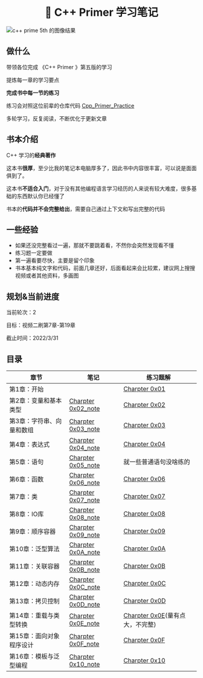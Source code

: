 <h1 align="center">📔 C++ Primer 学习笔记</h1>

![c++ prime 5th 的图像结果](https://s2.loli.net/2021/12/14/VSEWJ5crKF27tm9.jpg)



## 做什么

带领各位完成 《C++ Primer 》第五版的学习

提炼每一章的学习要点

**完成书中每一节的练习**

练习会对照这位前辈的仓库代码 [Cpp_Primer_Practice](https://github.com/applenob/Cpp_Primer_Practice)

多轮学习，反复阅读，不断优化于更新文章



## 书本介绍

C++ 学习的**经典著作**

这本书**很厚**，至少比我的笔记本电脑厚多了，因此书中内容很丰富，可以说是面面俱到了。

这本书**不适合入门**，对于没有其他编程语言学习经历的人来说有较大难度，很多基础的东西默认你已经懂了

书本的**代码并不会完整给出**，需要自己通过上下文和写出完整的代码

## 一些经验

* 如果还没完整看过一遍，那就不要跳着看，不然你会突然发现看不懂
* 练习题一定要做
* 第一遍看要尽快，主要是留个印象
* 书本基本纯文字和代码，前面几章还好，后面看起来会比较累，建议网上搜搜视频或者其他资料，多画图

## 规划&当前进度

当前轮次：2

目标：视频二刷第7章-第19章

截止时间：2022/3/31

## 目录

| 章节                      | 笔记                                                         | 练习题解                                                     |
| ------------------------- | ------------------------------------------------------------ | ------------------------------------------------------------ |
| 第1章：开始               |                                                              | [Charpter 0x01](/C++/C++primer/Charpter%200x01.md)           |
| 第2章：变量和基本类型     | [Charpter 0x02_note](/C++/C++primer/Charpter%200x02_note.md) | [Charpter 0x02](/C++/C++primer/Charpter%200x02.md)           |
| 第3章：字符串、向量和数组 | [Charpter 0x03_note](/C++/C++primer/Charpter%200x03_note.md) | [Charpter 0x03](/C++/C++primer/Charpter%200x03.md)           |
| 第4章：表达式             | [Charpter 0x04_note](/C++/C++primer/Charpter%200x04_note.md) | [Charpter 0x04](/C++/C++primer/Charpter%200x04.md)           |
| 第5章：语句               | [Charpter 0x05_note](/C++/C++primer/Charpter%200x05_note.md) | 就一些普通语句没啥练的                                       |
| 第6章：函数               | [Charpter 0x06_note](/C++/C++primer/Charpter%200x06_note.md) | [Charpter 0x06](/C++/C++primer/Charpter%200x06.md)           |
| 第7章：类                 | [Charpter 0x07_note](/C++/C++primer/Charpter%200x07_note.md) | [Charpter 0x07](/C++/C++primer/Charpter%200x07.md)           |
| 第8章：IO库               | [Charpter 0x08_note](/C++/C++primer/Charpter%200x08_note.md) | [Charpter 0x08](/C++/C++primer/Charpter%200x08.md)           |
| 第9章：顺序容器           | [Charpter 0x09_note](/C++/C++primer/Charpter%200x09_note.md) | [Charpter 0x09](/C++/C++primer/Charpter%200x09.md)           |
| 第10章：泛型算法          | [Charpter 0x0A_note](/C++/C++primer/Charpter%200x0A_note.md) | [Charpter 0x0A](/C++/C++primer/Charpter%200x0A.md)           |
| 第11章：关联容器          | [Charpter 0x0B_note](/C++/C++primer/Charpter%200x0B_note.md) | [Charpter 0x0B](/C++/C++primer/Charpter%200x0B.md)           |
| 第12章：动态内存          | [Charpter 0x0C_note](/C++/C++primer/Charpter%200x0C_note.md) | [Charpter 0x0C](/C++/C++primer/Charpter%200x0C.md)           |
| 第13章：拷贝控制          | [Charpter 0x0D_note](/C++/C++primer/Charpter%200x0D_note.md) | [Charpter 0x0D](/C++/C++primer/Charpter%200x0D.md)           |
| 第14章：重载与类型转换    | [Charpter 0x0E_note](/C++/C++primer/Charpter%200x0E_note.md) | [Charpter 0x0E](/C++/C++primer/Charpter%200x0E.md)(量有点大，不完整) |
| 第15章：面向对象程序设计  | [Charpter 0x0F_note](/C++/C++primer/Charpter%200x0F_note.md) | [Charpter 0x0F](/C++/C++primer/Charpter%200x0F.md)           |
| 第16章：模板与泛型编程    | [Charpter 0x10_note](/C++/C++primer/Charpter%200x10_note.md)      | [Charpter 0x10](/C++/C++primer/Charpter%200x10.md)           |

